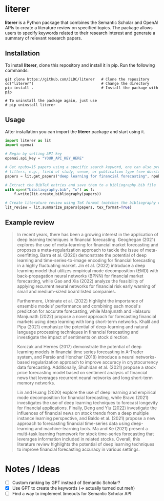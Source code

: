 # literer
**literer** is a Python package that combines the Semantic Scholar and OpenAI APIs to create a literature review on specified topics. The package allows users to specify keywords related to their research interest and generate a summary of relevant research papers.

## Installation
To install **literer**, clone this repository and install it in pip. Run the following commands:

```
git clone https://github.com/JLDC/literer   # Clone the repository
cd("literer")                               # Change the directory
pip install .                               # Install the package with pip

# To uninstall the package again, just use
# pip uninstall literer
```

## Usage
After installation you can import the **literer** package and start using it.

```python
import literer as lit
import openai

# Begin by setting API key
openai.api_key = "YOUR_API_KEY_HERE"

# Get npubs=15 papers using a specific search keyword, one can also provide further
# filters, e.g., field of study, venue, or publication type (see docstring)
papers = lit.get_papers("deep learning for financial forecasting", npubs=15)

# Extract the BibTeX entries and save them to a bibliography.bib file
with open("bibiliography.bib", "w") as f:
    f.write(lit.create_bibliography(papers))

# Create literature review using TeX format (matches the bibliography defined above)
lit_review = lit.summarize_papers(papers, tex_format=True)
```

## Example review
> In recent years, there has been a growing interest in the application of deep learning techniques in financial forecasting. Geoghegan (2021) explores the use of meta-learning for financial market forecasting and proposes a meta-regularization approach to tackle the issue of meta-overfitting. Barra et al. (2020) demonstrate the potential of deep learning and time-series-to-image encoding for financial forecasting in a highly fluctuating market. Jin et al. (2022) introduce a deep learning model that utilizes empirical mode decomposition (EMD) with back-propagation neural networks (BPNN) for financial market forecasting, while Gao and Xia (2022) analyze the feasibility of applying recurrent neural networks for financial risk early warning of small and medium-sized board listed companies. 
> 
> Furthermore, Urbinate et al. (2022) highlight the importance of ensemble models' performance and combining each model's prediction for accurate forecasting, while Manjunath and Halasuru Manjunath (2022) propose a novel approach for forecasting financial markets using deep learning with long short-term networks. Khalil and Pipa (2021) emphasize the potential of deep-learning and natural language processing techniques in financial forecasting and investigate the impact of sentiments on stock direction. 
>
> Korczak and Hernes (2017) demonstrate the potential of deep learning models in financial time series forecasting in A-Trader system, and Persio and Honchar (2018) introduce a neural networks-based regularization approach to improve accuracy in cryptocurrency data forecasting. Additionally, Shuhidan et al. (2021) propose a stock price forecasting model based on sentiment analysis of financial news that leverages recurrent neural networks and long short-term memory networks. 
>
>Lin and Huang (2020) explore the use of deep learning and empirical mode decomposition for financial forecasting, while Bravo (2021) investigates the use of deep learning techniques to forecast longevity for financial applications. Finally, Deng and Yiu (2022) investigate the influences of financial news on stock trends from a deep multiple instance learning perspective, and Baldo et al. (2021) propose a new approach to forecasting financial time-series data using deep-learning and machine-learning tools. Ma and Ke (2021) present a multi-task learning framework for stock time-series forecasting that leverages information included in related stocks. Overall, this literature review highlights the potential of deep learning techniques to improve financial forecasting accuracy in various settings.



# Notes / Ideas
+ [ ] Custom ranking by GPT instead of Semantic Scholar?
+ [x] Use GPT to create the keywords (-> actually turned out meh)
+ [ ] Find a way to implement timeouts for Semantic Scholar API